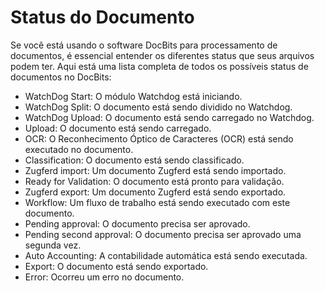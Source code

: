 # Status do Documento

Se você está usando o software DocBits para processamento de documentos, é essencial entender os diferentes status que seus arquivos podem ter. Aqui está uma lista completa de todos os possíveis status de documentos no DocBits:

* WatchDog Start: O módulo Watchdog está iniciando.
* WatchDog Split: O documento está sendo dividido no Watchdog.
* WatchDog Upload: O documento está sendo carregado no Watchdog.
* Upload: O documento está sendo carregado.
* OCR: O Reconhecimento Óptico de Caracteres (OCR) está sendo executado no documento.
* Classification: O documento está sendo classificado.
* Zugferd import: Um documento Zugferd está sendo importado.
* Ready for Validation: O documento está pronto para validação.
* Zugferd export: Um documento Zugferd está sendo exportado.
* Workflow: Um fluxo de trabalho está sendo executado com este documento.
* Pending approval: O documento precisa ser aprovado.
* Pending second approval: O documento precisa ser aprovado uma segunda vez.
* Auto Accounting: A contabilidade automática está sendo executada.
* Export: O documento está sendo exportado.
* Error: Ocorreu um erro no documento.
